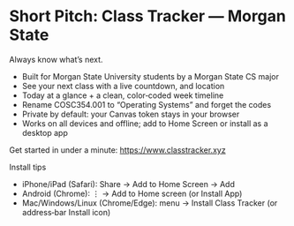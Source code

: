 # Short Pitch: Class Tracker — Morgan State

Always know what’s next.

- Built for Morgan State University students by a Morgan State CS major
- See your next class with a live countdown, and location
- Today at a glance + a clean, color‑coded week timeline
- Rename COSC354.001 to “Operating Systems” and forget the codes
- Private by default: your Canvas token stays in your browser
- Works on all devices and offline; add to Home Screen or install as a desktop app

Get started in under a minute: https://www.classtracker.xyz

Install tips
- iPhone/iPad (Safari): Share → Add to Home Screen → Add
- Android (Chrome): ⋮ → Add to Home screen (or Install App)
- Mac/Windows/Linux (Chrome/Edge): menu → Install Class Tracker (or address‑bar Install icon)
